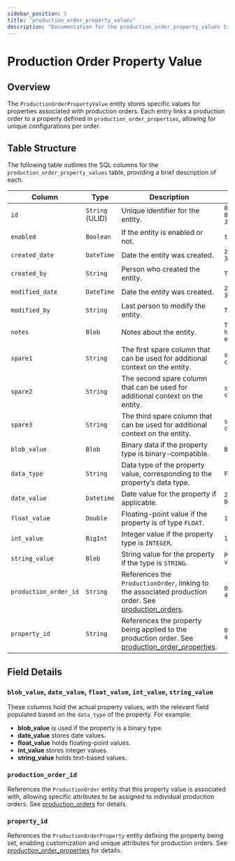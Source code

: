 ```yaml
---
sidebar_position: 5
title: "production_order_property_values"
description: "Documentation for the production_order_property_values table, detailing columns and constraints in the database schema."
---
```


# Production Order Property Value

## Overview

The `ProductionOrderPropertyValue` entity stores specific values for properties associated with production orders.
Each entry links a production order to a property defined in `production_order_properties`, allowing for unique
configurations per order.

## Table Structure

The following table outlines the SQL columns for the `production_order_property_values` table, providing a brief description of
each.

| Column                | Type            | Description                                                                                                                                            | Example                                  |
|-----------------------|-----------------|--------------------------------------------------------------------------------------------------------------------------------------------------------|------------------------------------------|
| `id`                  | `String` (ULID) | Unique identifier for the entity.                                                                                                                      | `01JAP8RJBN-8ZTPXSGY-J9GSDPE1`           |
| `enabled`             | `Boolean`       | If the entity is enabled or not.                                                                                                                       | `true`                                   |
| `created_date`        | `DateTime`      | Date the entity was created.                                                                                                                           | `2024-12-31T19:48:44Z`                   |
| `created_by`          | `String`        | Person who created the entity.                                                                                                                         | `TamakiMES`                              |
| `modified_date`       | `DateTime`      | Date the entity was created.                                                                                                                           | `2024-12-31T19:48:44Z`                   |
| `modified_by`         | `String`        | Last person to modify the entity.                                                                                                                      | `TamakiMES`                              |
| `notes`               | `Blob`          | Notes about the entity.                                                                                                                                | `This entity has these extra notes`      |
| `spare1`              | `String`        | The first spare column that can be used for additional context on the entity.                                                                          | `some extra context 1`                   |
| `spare2`              | `String`        | The second spare column that can be used for additional context on the entity.                                                                         | `some extra context 2`                   |
| `spare3`              | `String`        | The third spare column that can be used for additional context on the entity.                                                                          | `some extra context 3`                   |
| `blob_value`          | `Blob`          | Binary data if the property type is binary-compatible.                                                                                                 | `Binary data`                            |
| `data_type`           | `String`        | Data type of the property value, corresponding to the property’s data type.                                                                            | `FLOAT`                                  |
| `date_value`          | `Datetime`      | Date value for the property if applicable.                                                                                                             | `2024-05-01 00:00:00`                    |
| `float_value`         | `Double`        | Floating-point value if the property is of type `FLOAT`.                                                                                               | `10.5`                                   |
| `int_value`           | `BigInt`        | Integer value if the property type is `INTEGER`.                                                                                                       | `100`                                    |
| `string_value`        | `Blob`          | String value for the property if the type is `STRING`.                                                                                                 | `Property value text`                    |
| `production_order_id` | `String`        | References the `ProductionOrder`, linking to the associated production order. See [production_orders](../production-order-model/production-order).     | `01FZ8P9BJN-4VYZUKE1`                    |
| `property_id`         | `String`        | References the property being applied to the production order. See [production_order_properties](../production-order-model/production-order-property). | `01FZ8P9BJN-4VYZUKE1`                    |

## Field Details

### `blob_value`, `date_value`, `float_value`, `int_value`, `string_value`

These columns hold the actual property values, with the relevant field populated based on the `data_type` of the
property. For example:

- **blob_value** is used if the property is a binary type.
- **date_value** stores date values.
- **float_value** holds floating-point values.
- **int_value** stores integer values.
- **string_value** holds text-based values.

### `production_order_id`

References the `ProductionOrder` entity that this property value is associated with, allowing specific attributes to be
assigned to individual production orders.
See [production_orders](../production-order-model/production-order) for details.

### `property_id`

References the `ProductionOrderProperty` entity defining the property being set, enabling customization and unique attributes
for production orders.
See [production_order_properties](../production-order-model/production-order-property) for details.